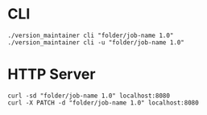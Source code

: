 # CLI

```
./version_maintainer cli "folder/job-name 1.0"
./version_maintainer cli -u "folder/job-name 1.0"
```

# HTTP Server

```
curl -sd "folder/job-name 1.0" localhost:8080
curl -X PATCH -d "folder/job-name 1.0" localhost:8080
```
